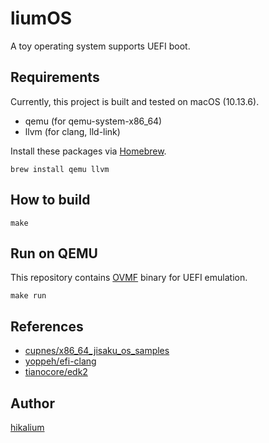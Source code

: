 # liumOS
A toy operating system supports UEFI boot.

## Requirements

Currently, this project is built and tested on macOS (10.13.6).

- qemu (for qemu-system-x86_64)
- llvm (for clang, lld-link)

Install these packages via [Homebrew](https://brew.sh/).

```
brew install qemu llvm
```

## How to build

```
make
```

## Run on QEMU

This repository contains [OVMF](https://github.com/tianocore/tianocore.github.io/wiki/OVMF) binary for UEFI emulation.

```
make run
```

## References
- [cupnes/x86_64_jisaku_os_samples](https://github.com/cupnes/x86_64_jisaku_os_samples)
- [yoppeh/efi-clang](https://github.com/yoppeh/efi-clang)
- [tianocore/edk2](https://github.com/tianocore/edk2)

## Author
[hikalium](https://github.com/hikalium)

